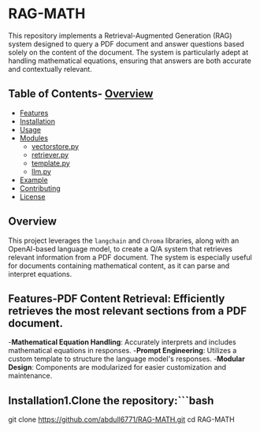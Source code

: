 # RAG-MATH

This repository implements a Retrieval-Augmented Generation (RAG) system designed to query a PDF document and answer questions based solely on the content of the document. The system is particularly adept at handling mathematical equations, ensuring that answers are both accurate and contextually relevant.

## Table of Contents- [Overview](#overview)
- [Features](#features)
- [Installation](#installation)
- [Usage](#usage)
- [Modules](#modules)
  - [vectorstore.py](https://github.com/abdull6771/RAG-MATH/blob/main/vectorstore.py)
  - [retriever.py](https://github.com/abdull6771/RAG-MATH/blob/main/retriever.py)
  - [template.py](https://github.com/abdull6771/RAG-MATH/blob/main/template.py)
  - [llm.py](https://github.com/abdull6771/RAG-MATH/blob/main/llm.py)
- [Example](#example)
- [Contributing](#contributing)
- [License](#license)

## Overview

This project leverages the `langchain` and `Chroma` libraries, along with an OpenAI-based language model, to create a Q/A system that retrieves relevant information from a PDF document. The system is especially useful for documents containing mathematical content, as it can parse and interpret equations.

## Features-**PDF Content Retrieval**: Efficiently retrieves the most relevant sections from a PDF document.
-**Mathematical Equation Handling**: Accurately interprets and includes mathematical equations in responses.
-**Prompt Engineering**: Utilizes a custom template to structure the language model's responses.
-**Modular Design**: Components are modularized for easier customization and maintenance.

## Installation1.**Clone the repository:**```bash
   git clone https://github.com/abdull6771/RAG-MATH.git
   cd RAG-MATH